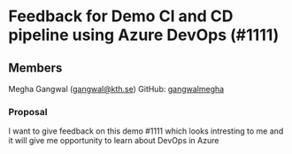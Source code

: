 # Feedback for Demo CI and CD pipeline using Azure DevOps (#1111)

## Members

Megha Gangwal (gangwal@kth.se)
GitHub: [gangwalmegha](https://github.com/gangwalmegha/)


### Proposal
I want to give feedback on this demo #1111 which looks intresting to me and it will give me opportunity to learn about DevOps in Azure
